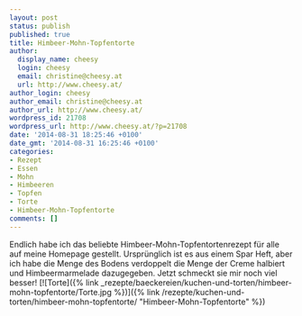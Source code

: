 ```yaml
---
layout: post
status: publish
published: true
title: Himbeer-Mohn-Topfentorte
author:
  display_name: cheesy
  login: cheesy
  email: christine@cheesy.at
  url: http://www.cheesy.at/
author_login: cheesy
author_email: christine@cheesy.at
author_url: http://www.cheesy.at/
wordpress_id: 21708
wordpress_url: http://www.cheesy.at/?p=21708
date: '2014-08-31 18:25:46 +0100'
date_gmt: '2014-08-31 16:25:46 +0100'
categories:
- Rezept
- Essen
- Mohn
- Himbeeren
- Topfen
- Torte
- Himbeer-Mohn-Topfentorte
comments: []
---
```

Endlich habe ich das beliebte Himbeer-Mohn-Topfentortenrezept für alle auf meine Homepage gestellt. Ursprünglich ist es aus einem Spar Heft, aber ich habe die Menge des Bodens verdoppelt die Menge der Creme halbiert und Himbeermarmelade dazugegeben. Jetzt schmeckt sie mir noch viel besser!
[![Torte]({% link _rezepte/baeckereien/kuchen-und-torten/himbeer-mohn-topfentorte/Torte.jpg %})]({% link /rezepte/kuchen-und-torten/himbeer-mohn-topfentorte/ "Himbeer-Mohn-Topfentorte" %})
